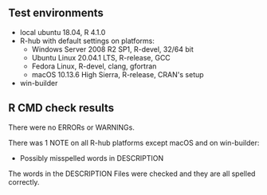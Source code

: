 ## Test environments
* local ubuntu 18.04, R 4.1.0
* R-hub with default settings on platforms:
  * Windows Server 2008 R2 SP1, R-devel, 32/64 bit
  * Ubuntu Linux 20.04.1 LTS, R-release, GCC
  * Fedora Linux, R-devel, clang, gfortran
  * macOS 10.13.6 High Sierra, R-release, CRAN's setup
* win-builder


## R CMD check results
There were no ERRORs or WARNINGs. 

There was 1 NOTE on all R-hub platforms except macOS and on win-builder:

  * Possibly misspelled words in DESCRIPTION
  
The words in the DESCRIPTION Files were checked and they are all spelled correctly.
